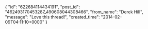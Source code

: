  {
   "id": "622684114434191",
   "post_id": "462493170453287_490608044308466",
   "from_name": "Derek Hill",
   "message": "Love this thread!",
   "created_time": "2014-02-09T04:11:10+0000"
 }

